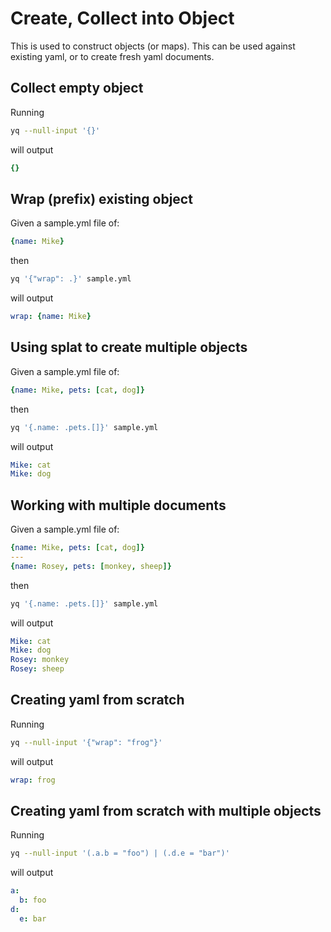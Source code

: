 # Create, Collect into Object

This is used to construct objects (or maps). This can be used against existing yaml, or to create fresh yaml documents.

## Collect empty object
Running
```bash
yq --null-input '{}'
```
will output
```yaml
{}
```

## Wrap (prefix) existing object
Given a sample.yml file of:
```yaml
{name: Mike}
```
then
```bash
yq '{"wrap": .}' sample.yml
```
will output
```yaml
wrap: {name: Mike}
```

## Using splat to create multiple objects
Given a sample.yml file of:
```yaml
{name: Mike, pets: [cat, dog]}
```
then
```bash
yq '{.name: .pets.[]}' sample.yml
```
will output
```yaml
Mike: cat
Mike: dog
```

## Working with multiple documents
Given a sample.yml file of:
```yaml
{name: Mike, pets: [cat, dog]}
---
{name: Rosey, pets: [monkey, sheep]}
```
then
```bash
yq '{.name: .pets.[]}' sample.yml
```
will output
```yaml
Mike: cat
Mike: dog
Rosey: monkey
Rosey: sheep
```

## Creating yaml from scratch
Running
```bash
yq --null-input '{"wrap": "frog"}'
```
will output
```yaml
wrap: frog
```

## Creating yaml from scratch with multiple objects
Running
```bash
yq --null-input '(.a.b = "foo") | (.d.e = "bar")'
```
will output
```yaml
a:
  b: foo
d:
  e: bar
```

